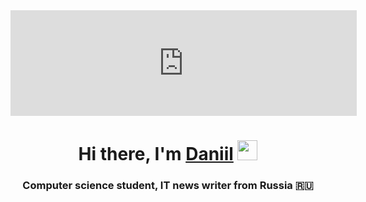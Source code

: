 <iframe frameborder="0" src="https://itch.io/embed/2771072?border\_width=2&amp;bg\_color=222222&amp;fg\_color=eeeeee&amp;link\_color=fa5c5c&amp;border\_color=542763" width="554" height="169"><a href="https://adartes-dev.itch.io/poc">Age of Magic Battles: Path of Cards by AdArtes-dev</a></iframe>

<h1 align="center">Hi there, I'm <a href="https://daniilshat.ru/" target="_blank">Daniil</a> 
<img src="https://github.com/blackcater/blackcater/raw/main/images/Hi.gif" height="32"/></h1>
<h3 align="center">Computer science student, IT news writer from Russia 🇷🇺</h3>
